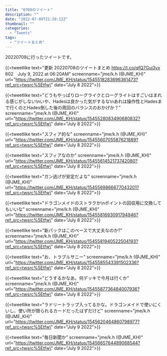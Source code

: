 ```yaml
---
title: "0709のツイート"
description: ""
date: "2022-07-09T21:20:12Z"
thumbnail: ""
categories:
  - "Tweets"
tags:
  - "ツイートまとめ"
---
```

20220709に行ったツイートです。
<!--more-->
{{<tweetlike text=\"更新 20220708のツイートまとめ https://t.co/qfQ7Guj3vx 602　July 9, 2022 at 06:20AM\" screenname=\"jme/k.h (@JME_KH)\" url=\"https://twitter.com/JME_KH/status/1545518283696361473?ref_src=twsrc%5Etfw\" date=\"July 8 2022\">}}

{{<tweetlike text=\"どうもやっぱりローグライクとローグライトはすごいはまれる感じがしない\nいや、Hadesは良かった気がするな\nあれは操作性とHadesまで行くのとHades倒した後の周回のバランスのおかげか？\" screenname=\"jme/k.h (@JME_KH)\" url=\"https://twitter.com/JME_KH/status/1545528083490680832?ref_src=twsrc%5Etfw\" date=\"July 8 2022\">}}

{{<tweetlike text=\"スフィア的な\" screenname=\"jme/k.h (@JME_KH)\" url=\"https://twitter.com/JME_KH/status/1545560705587621889?ref_src=twsrc%5Etfw\" date=\"July 8 2022\">}}

{{<tweetlike text=\"スフィアなのか\" screenname=\"jme/k.h (@JME_KH)\" url=\"https://twitter.com/JME_KH/status/1545561452173742080?ref_src=twsrc%5Etfw\" date=\"July 8 2022\">}}

{{<tweetlike text=\"ガン逃げが安定だよな\" screenname=\"jme/k.h (@JME_KH)\" url=\"https://twitter.com/JME_KH/status/1545569866677043201?ref_src=twsrc%5Etfw\" date=\"July 8 2022\">}}

{{<tweetlike text=\"ドラゴンメイドのストラクか\nポイントの回収用に交換してもいいな\" screenname=\"jme/k.h (@JME_KH)\" url=\"https://twitter.com/JME_KH/status/1545581693091794946?ref_src=twsrc%5Etfw\" date=\"July 8 2022\">}}

{{<tweetlike text=\"新パックはこのペースで大丈夫なのか?\" screenname=\"jme/k.h (@JME_KH)\" url=\"https://twitter.com/JME_KH/status/1545581940522504193?ref_src=twsrc%5Etfw\" date=\"July 8 2022\">}}

{{<tweetlike text=\"お、トラブルサニー\" screenname=\"jme/k.h (@JME_KH)\" url=\"https://twitter.com/JME_KH/status/1545585543391502336?ref_src=twsrc%5Etfw\" date=\"July 8 2022\">}}

{{<tweetlike text=\"どうするかなあ。何デッキで今月は行くか\" screenname=\"jme/k.h (@JME_KH)\" url=\"https://twitter.com/JME_KH/status/1545587736484007936?ref_src=twsrc%5Etfw\" date=\"July 8 2022\">}}

{{<tweetlike text=\"ラドリートラップ入ってるかな。ドラゴンメイドで使いにくいし、使い所が限られるカードだったはずだけど\" screenname=\"jme/k.h (@JME_KH)\" url=\"https://twitter.com/JME_KH/status/1545620464860798977?ref_src=twsrc%5Etfw\" date=\"July 9 2022\">}}

{{<tweetlike text=\"毎日新聞か\" screenname=\"jme/k.h (@JME_KH)\" url=\"https://twitter.com/JME_KH/status/1545665764489068544?ref_src=twsrc%5Etfw\" date=\"July 9 2022\">}}

